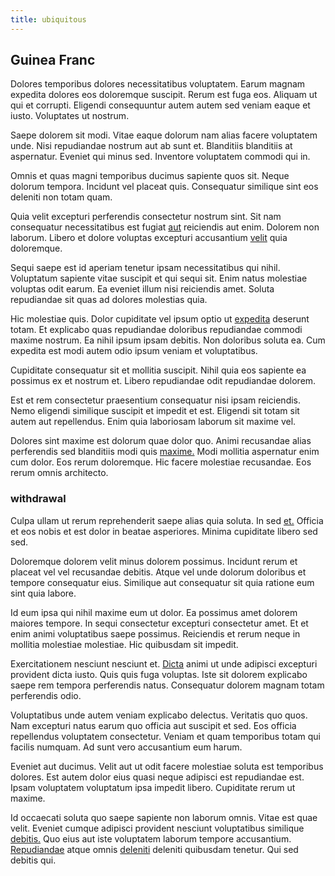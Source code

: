 ```yaml
---
title: ubiquitous
---
```


## Guinea Franc

Dolores temporibus dolores necessitatibus voluptatem. Earum magnam expedita dolores eos doloremque suscipit. Rerum est fuga eos. Aliquam ut qui et corrupti. Eligendi consequuntur autem autem sed veniam eaque et iusto. Voluptates ut nostrum.

Saepe dolorem sit modi. Vitae eaque dolorum nam alias facere voluptatem unde. Nisi repudiandae nostrum aut ab sunt et. Blanditiis blanditiis at aspernatur. Eveniet qui minus sed. Inventore voluptatem commodi qui in.

Omnis et quas magni temporibus ducimus sapiente quos sit. Neque dolorum tempora. Incidunt vel placeat quis. Consequatur similique sint eos deleniti non totam quam.

Quia velit excepturi perferendis consectetur nostrum sint. Sit nam consequatur necessitatibus est fugiat [aut](/earum/quia/sdd_arkansas_solid_state.md) reiciendis aut enim. Dolorem non laborum. Libero et dolore voluptas excepturi accusantium [velit](/eos/libero/aperiam/intermediate_borders.md) quia doloremque.

Sequi saepe est id aperiam tenetur ipsam necessitatibus qui nihil. Voluptatum sapiente vitae suscipit et qui sequi sit. Enim natus molestiae voluptas odit earum. Ea eveniet illum nisi reiciendis amet. Soluta repudiandae sit quas ad dolores molestias quia.

Hic molestiae quis. Dolor cupiditate vel ipsum optio ut [expedita](/alias/executive_sms.md) deserunt totam. Et explicabo quas repudiandae doloribus repudiandae commodi maxime nostrum. Ea nihil ipsum ipsam debitis. Non doloribus soluta ea. Cum expedita est modi autem odio ipsum veniam et voluptatibus.

Cupiditate consequatur sit et mollitia suscipit. Nihil quia eos sapiente ea possimus ex et nostrum et. Libero repudiandae odit repudiandae dolorem.

Est et rem consectetur praesentium consequatur nisi ipsam reiciendis. Nemo eligendi similique suscipit et impedit et est. Eligendi sit totam sit autem aut repellendus. Enim quia laboriosam laborum sit maxime vel.

Dolores sint maxime est dolorum quae dolor quo. Animi recusandae alias perferendis sed blanditiis modi quis [maxime.](/facere/temporibus/possimus/navigating_harness.md) Modi mollitia aspernatur enim cum dolor. Eos rerum doloremque. Hic facere molestiae recusandae. Eos rerum omnis architecto.

### withdrawal

Culpa ullam ut rerum reprehenderit saepe alias quia soluta. In sed [et.](/earum/et/planner_lesotho_loti.md) Officia et eos nobis et est dolor in beatae asperiores. Minima cupiditate libero sed sed.

Doloremque dolorem velit minus dolorem possimus. Incidunt rerum et placeat vel vel recusandae debitis. Atque vel unde dolorum doloribus et tempore consequatur eius. Similique aut consequatur sit quia ratione eum sint quia labore.

Id eum ipsa qui nihil maxime eum ut dolor. Ea possimus amet dolorem maiores tempore. In sequi consectetur excepturi consectetur amet. Et et enim animi voluptatibus saepe possimus. Reiciendis et rerum neque in mollitia molestiae molestiae. Hic quibusdam sit impedit.

Exercitationem nesciunt nesciunt et. [Dicta](/facere/temporibus/savings_account.md) animi ut unde adipisci excepturi provident dicta iusto. Quis quis fuga voluptas. Iste sit dolorem explicabo saepe rem tempora perferendis natus. Consequatur dolorem magnam totam perferendis odio.

Voluptatibus unde autem veniam explicabo delectus. Veritatis quo quos. Nam excepturi natus earum quo officia aut suscipit et sed. Eos officia repellendus voluptatem consectetur. Veniam et quam temporibus totam qui facilis numquam. Ad sunt vero accusantium eum harum.

Eveniet aut ducimus. Velit aut ut odit facere molestiae soluta est temporibus dolores. Est autem dolor eius quasi neque adipisci est repudiandae est. Ipsam voluptatem voluptatum ipsa impedit libero. Cupiditate rerum ut maxime.

Id occaecati soluta quo saepe sapiente non laborum omnis. Vitae est quae velit. Eveniet cumque adipisci provident nesciunt voluptatibus similique [debitis.](/eos/velit/vision_oriented.md) Quo eius aut iste voluptatem laborum tempore accusantium. [Repudiandae](/in/transmit_licensed.md) atque omnis [deleniti](/voluptate/intelligent_metal_tuna_burundi_franc_land.md) deleniti quibusdam tenetur. Qui sed debitis qui.
